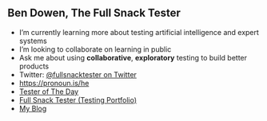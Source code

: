 ## Ben Dowen, The Full Snack Tester

- I’m currently learning more about testing artificial intelligence and expert systems
- I’m looking to collaborate on learning in public
- Ask me about using **collaborative**, **exploratory** testing to build better products
- Twitter: [@fullsnacktester on Twitter](https://twitter.com/FullSnackTester)
- <https://pronoun.is/he>
- [Tester of The Day](https://testeroftheday.com/)
- [Full Snack Tester (Testing Portfolio)](https://www.fullsnacktester.com/)
- [My Blog](https://www.dowen.me.uk)
